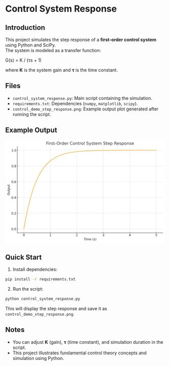 # Control System Response

## Introduction
This project simulates the step response of a **first-order control system** using Python and SciPy.  
The system is modeled as a transfer function:

G(s) = K / (τs + 1)

where **K** is the system gain and **τ** is the time constant.

## Files
- `control_system_response.py`: Main script containing the simulation.  
- `requirements.txt`: Dependencies (`numpy`, `matplotlib`, `scipy`).  
- `control_demo_step_response.png`: Example output plot generated after running the script.  

## Example Output
![Step Response](control_demo_step_response.png)

## Quick Start
1. Install dependencies:
```bash
pip install -r requirements.txt
```

2. Run the script:
```bash
python control_system_response.py
```

This will display the step response and save it as `control_demo_step_response.png`.

## Notes
- You can adjust **K** (gain), **τ** (time constant), and simulation duration in the script.  
- This project illustrates fundamental control theory concepts and simulation using Python.
